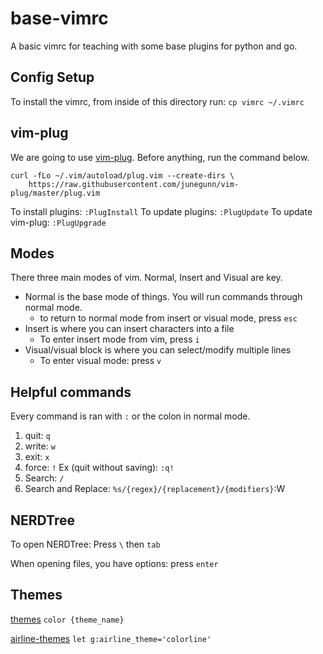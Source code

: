 # base-vimrc

A basic vimrc for teaching with some base plugins for python and go.

## Config Setup

To install the vimrc, from inside of this directory run: `cp vimrc ~/.vimrc`

## vim-plug

We are going to use [vim-plug](https://github.com/junegunn/vim-plug). Before anything, run the command below.

```
curl -fLo ~/.vim/autoload/plug.vim --create-dirs \
    https://raw.githubusercontent.com/junegunn/vim-plug/master/plug.vim
```

To install plugins: `:PlugInstall`
To update plugins: `:PlugUpdate`
To update vim-plug: `:PlugUpgrade`

## Modes

There three main modes of vim. Normal, Insert and Visual are key.

* Normal is the base mode of things. You will run commands through normal mode.
    * to return to normal mode from insert or visual mode, press `esc`
* Insert is where you can insert characters into a file
    * To enter insert mode from vim, press `i`
* Visual/visual block is where you can select/modify multiple lines
    * To enter visual mode: press `v`


## Helpful commands

Every command is ran with `:` or the colon in normal mode.

1. quit: `q`
2. write: `w`
3. exit: `x`
4. force: `!` Ex (quit without saving): `:q!`
5. Search: `/`
6. Search and Replace: `%s/{regex}/{replacement}/{modifiers}`:W

## NERDTree
To open NERDTree: Press `\` then `tab`

When opening files, you have options: press `enter` 


## Themes

[themes](http://vimcolors.com/)
`color {theme_name}`

[airline-themes](https://github.com/vim-airline/vim-airline/wiki/Screenshots)
`let g:airline_theme='colorline'`

